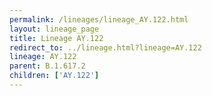 ```yaml
---
permalink: /lineages/lineage_AY.122.html
layout: lineage_page
title: Lineage AY.122
redirect_to: ../lineage.html?lineage=AY.122
lineage: AY.122
parent: B.1.617.2
children: ['AY.122']
---
```

